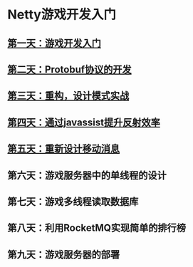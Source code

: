 # Netty游戏开发入门

## [第一天：游戏开发入门](https://github.com/sanzhixiong19860117/studyNetty/tree/master/day01)

## [第二天：Protobuf协议的开发](https://github.com/sanzhixiong19860117/studyNetty/tree/master/day02)

## [第三天：重构，设计模式实战](https://github.com/sanzhixiong19860117/studyNetty/tree/master/day03)

## [第四天：通过javassist提升反射效率](https://github.com/sanzhixiong19860117/studyNetty/tree/master/day04)

## [第五天：重新设计移动消息](https://github.com/sanzhixiong19860117/studyNetty/tree/master/day05)

## 第六天：游戏服务器中的单线程的设计

## 第七天：游戏多线程读取数据库

## 第八天：利用RocketMQ实现简单的排行榜

## 第九天：游戏服务器的部署

